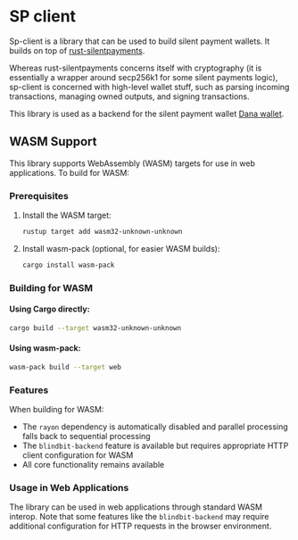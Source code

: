 # SP client

Sp-client is a library that can be used to build silent payment wallets.
It builds on top of [rust-silentpayments](https://github.com/cygnet3/rust-silentpayments).

Whereas rust-silentpayments concerns itself with cryptography (it is essentially a wrapper around secp256k1 for some silent payments logic),
sp-client is concerned with high-level wallet stuff, such as parsing incoming transactions, managing owned outputs, and signing transactions.

This library is used as a backend for the silent payment wallet [Dana wallet](https://github.com/cygnet3/danawallet).

## WASM Support

This library supports WebAssembly (WASM) targets for use in web applications. To build for WASM:

### Prerequisites

1. Install the WASM target:
   ```bash
   rustup target add wasm32-unknown-unknown
   ```

2. Install wasm-pack (optional, for easier WASM builds):
   ```bash
   cargo install wasm-pack
   ```

### Building for WASM

#### Using Cargo directly:
```bash
cargo build --target wasm32-unknown-unknown
```

#### Using wasm-pack:
```bash
wasm-pack build --target web
```

### Features

When building for WASM:
- The `rayon` dependency is automatically disabled and parallel processing falls back to sequential processing
- The `blindbit-backend` feature is available but requires appropriate HTTP client configuration for WASM
- All core functionality remains available

### Usage in Web Applications

The library can be used in web applications through standard WASM interop. Note that some features like the `blindbit-backend` may require additional configuration for HTTP requests in the browser environment.
